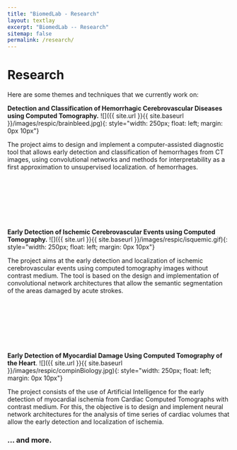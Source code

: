 ```yaml
---
title: "BiomedLab - Research"
layout: textlay
excerpt: "BiomedLab -- Research"
sitemap: false
permalink: /research/
---
```


# Research
Here are some themes and techniques that we currently work on:

**Detection and Classification of Hemorrhagic Cerebrovascular Diseases using Computed Tomography.** 
![]({{ site.url }}{{ site.baseurl }}/images/respic/brainbleed.jpg){: style="width: 250px; float: left; margin: 0px  10px"}

The project aims to design and implement a computer-assisted diagnostic tool that allows early detection and classification of hemorrhages from CT images, using convolutional networks and methods for interpretability as a first approximation to unsupervised localization. of hemorrhages.

<br><br><br><br><br><br>

**Early Detection of Ischemic Cerebrovascular Events using Computed Tomography.** 
![]({{ site.url }}{{ site.baseurl }}/images/respic/isquemic.gif){: style="width: 250px; float: left; margin: 0px  10px"}

The project aims at the early detection and localization of ischemic cerebrovascular events using computed tomography images without contrast medium. The tool is based on the design and implementation of convolutional network architectures that allow the semantic segmentation of the areas damaged by acute strokes.


<br><br><br><br><br><br>

**Early Detection of Myocardial Damage Using Computed Tomography of the Heart**.
![]({{ site.url }}{{ site.baseurl }}/images/respic/compinBiology.jpg){: style="width: 250px; float: left; margin: 0px  10px"}

The project consists of the use of Artificial Intelligence for the early detection of myocardial ischemia from Cardiac Computed Tomographs with contrast medium. For this, the objective is to design and implement neural network architectures for the analysis of time series of cardiac volumes that allow the early detection and localization of ischemia.


### ... and more.
